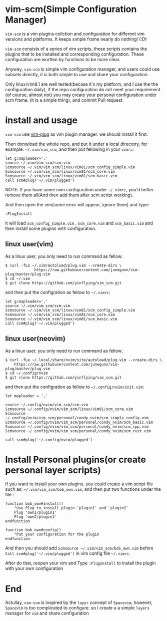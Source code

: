 # vim-scm(Simple Configuration Manager)
`vim-scm` is a vim plugins collction and configuration for different vim
versions and platforms. It keeps simple frame nearly do nothing! (:D)

`vim-scm` consists of a series of vim scripts, these scripts contains the plugins
 that to be installed and corresponding configuration. These configuration are 
wortten by functions to be more clear.

Anyway, `vim-scm` is simple vim configuration manager, and users could use subsets
directly, it is both simple to use and share your configuration.

Only linux/vim8.1 are well tested(becase it's my platform, and I use the the
configuration daily), if the repo configuration do not meet your requirement
(of course, almost not) you may create your personal configuration under scm frame.
(it is a simple thing), and commit Pull request.

# install and usage
`vim-scm` use [vim-plug](https://github.com/junegunn/vim-plug) as vim plugin
manager. we should install it first.

Then donwload the whole repo, and put it under a local direcotry, for example:
`~/.vim/vim_scm`, and then put fellowing in your `vimrc`:
```
let g:mapleader=','
source ~/.vim/vim_scm/scm.vim
Scmsource ~/.vim/vim_scm/linux/vim81/scm_config_simple.vim
Scmsource ~/.vim/vim_scm/linux/vim81/scm_core.vim
Scmsource ~/.vim/vim_scm/linux/vim81/scm_basic.vim
call scm#plug('~/.vim/plugged')
```
NOTE: If you have some own configuration under `~/.vimrc`, you'd better remove
them all(And then add them after scm script working).

And then open the vim(some error will appear, ignore them) and type:
```
:PlugInstall
```
it will load `scm_config_simple.vim` , `scm_core.vim` and `scm_basic.vim` and
then install some plugins with configuration.

## linux user(vim)
As a linux user, you only need to run command as fellow:
```
$ curl -fLo ~/.vim/autoload/plug.vim --create-dirs \
             https://raw.githubusercontent.com/junegunn/vim-plug/master/plug.vim
$ cd ~/.vim
$ git clone https://github.com/yinflying/vim_scm.git
```
and then put the configration as fellow to `~/.vimrc`:
```
let g:mapleader=','
source ~/.vim/vim_scm/scm.vim
Scmsource ~/.vim/vim_scm/linux/vim81/scm_config_simple.vim
Scmsource ~/.vim/vim_scm/linux/vim81/scm_core.vim
Scmsource ~/.vim/vim_scm/linux/vim81/scm_basic.vim
call scm#plug('~/.vim/plugged')
```

## linux user(neovim)
As a linux user, you only need to run command as fellow:
```
$ curl -fLo ~/.local/share/nvim/site/autoload/plug.vim --create-dirs \
    https://raw.githubusercontent.com/junegunn/vim-plug/master/plug.vim
$ cd ~/.config/nvim
$ git clone https://github.com/yinflying/vim_scm.git
```
and then put the configration as fellow to `~/.config/nvim/init.vim`:
```
let mapleader = ','

source ~/.config/nvim/vim_scm/scm.vim
Scmsource ~/.config/nvim/vim_scm/linux/vim81/scm_core.vim
Scmsource ~/.config/nvim/vim_scm/personal/condy_nvim/scm_simple_config.vim
Scmsource ~/.config/nvim/vim_scm/personal/condy_nvim/scm_basic.vim
Scmsource ~/.config/nvim/vim_scm/personal/condy_nvim/scm_cpp.vim
Scmsource ~/.config/nvim/vim_scm/personal/condy_nvim/scm_rust.vim

call scm#plug('~/.config/nvim/plugged')
```

# Install Personal plugins(or create personal layer scripts)
If you want to install your own plugins. you could create a vim script file 
such as: `~/.vim/vim_scm/bob_own.vim`, and then put two functions under the file
:
```
function bob_own#install()
    "Use Plug to install plugin `plugin1` and `plugin2`
    Plug 'own1/plugin1'
    Plug 'own2/plugin1'
endfunction

function bob_own#config()
    "Put your configuration for the plugin
endfunction
```
And then you should add `Scmsource ~/.vim/vim_scm/bob_own.vim` before 
`Call scm#plug('~/.vim/plugged')` in vim config file `~/.vimrc`.

After do that, reopen your vim and Type `:PlugInstall` to install the plugin 
with your own configuration

# End
Actullay, `vim-scm` is inspired by the `layer` concept of `Spacevim`, however,
`SpaceVim` is too complicated to configure. so I create a a simple `layers`
manager for `vim` and share configuration
